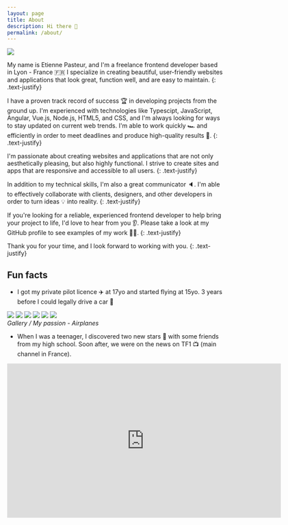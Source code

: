 ```yaml
---
layout: page
title: About
description: Hi there 👋
permalink: /about/
---
```

<div class="profile-pic">
  <img src="{{site.baseurl}}/images/profil.jpg" loading="lazy">
</div>

My name is Etienne Pasteur, and I'm a freelance frontend developer based in Lyon - France 🇫🇷 I specialize in creating beautiful, user-friendly websites and applications that look great, function well, and are easy to maintain.
{: .text-justify}

I have a proven track record of success 🏆 in developing projects from the ground up. I'm experienced with technologies like Typescipt, JavaScript, Angular, Vue.js, Node.js, HTML5, and CSS, and I'm always looking for ways to stay updated on current web trends. I'm able to work quickly 🏎 and efficiently in order to meet deadlines and produce high-quality results 🚀.
{: .text-justify}

I'm passionate about creating websites and applications that are not only aesthetically pleasing, but also highly functional. I strive to create sites and apps that are responsive and accessible to all users.
{: .text-justify}

In addition to my technical skills, I'm also a great communicator 🔈. I'm able to effectively collaborate with clients, designers, and other developers in order to turn ideas 💡 into reality.
{: .text-justify}

If you're looking for a reliable, experienced frontend developer to help bring your project to life, I'd love to hear from you 👂. Please take a look at my GitHub profile to see examples of my work 👨‍💻.
{: .text-justify}

Thank you for your time, and I look forward to working with you.
{: .text-justify}

## Fun facts

- I got my private pilot licence ✈️ at 17yo and started flying at 15yo. 3 years before I could legally drive a car 🚗

<div class="gallery-box">
  <div class="gallery">
    <img src="{{site.baseurl}}/images/airplane/1.jpg" loading="lazy">
    <img src="{{site.baseurl}}/images/airplane/2.jpg" loading="lazy">
    <img src="{{site.baseurl}}/images/airplane/3.jpg" loading="lazy">
    <img src="{{site.baseurl}}/images/airplane/4.jpg" loading="lazy">
    <img src="{{site.baseurl}}/images/airplane/5.jpg" loading="lazy">
    <img src="{{site.baseurl}}/images/airplane/6.jpg" loading="lazy">
  </div>
  <em>Gallery / My passion - Airplanes</em>
</div>

- When I was a teenager, I discovered two new stars 🔭 with some friends from my high school. Soon after, we were on the news on TF1 📺 (main channel in France).

<p><iframe src="https://player.vimeo.com/video/123090589?h=259d4991c2" loading="lazy" width="640" height="360" frameborder="0" allowfullscreen></iframe></p>